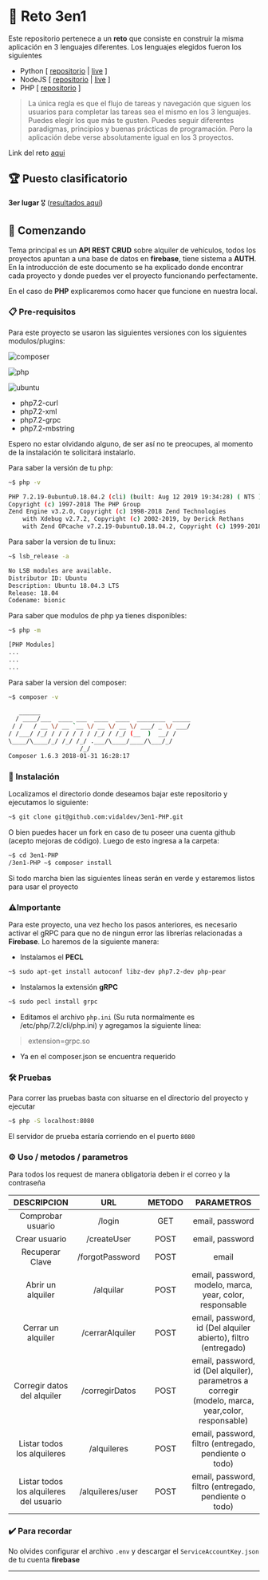 # :pencil: Reto 3en1

Este repositorio pertenece a un **reto** que consiste en construir la misma aplicación en 3 lenguajes diferentes. Los lenguajes elegidos fueron los siguientes

* Python [ [repositorio](https://github.com/vidaldev/3en1-Python) | [live](https://repl.it/@vidaldev/3en1-Python) ]
* NodeJS [ [repositorio](https://github.com/vidaldev/3en1-NodeJs) | [live](https://repl.it/@vidaldev/3en1-NodeJs) ]
* PHP [ [repositorio](https://github.com/vidaldev/3en1-PHP) ]

>La única regla es que el flujo de tareas y navegación que siguen los usuarios para completar las tareas sea el mismo en los 3 lenguajes. Puedes elegir los que más te gusten. Puedes seguir diferentes paradigmas, principios y buenas prácticas de programación. Pero la aplicación debe verse absolutamente igual en los 3 proyectos.

Link del reto [aqui](https://platzi.com/blog/platziretos-3-languages-challenge/)

## :trophy: Puesto clasificatorio

**3er lugar** :medal_military: ([resultados aquí](https://github.com/juandc/3-languages-challenge))

## 🚀 Comenzando

Tema principal es un **API REST CRUD** sobre alquiler de vehículos, todos los proyectos apuntan a una base de datos en **firebase**, tiene sistema a **AUTH**. En la introducción de este documento se ha explicado donde encontrar cada proyecto y donde puedes ver el proyecto funcionando perfectamente.

En el caso de **PHP** explicaremos como hacer que funcione en nuestra local.

### 📋 Pre-requisitos

Para este proyecto se usaron las siguientes versiones con los siguientes modulos/plugins:

![composer](https://img.shields.io/badge/_Composer_-1.6.3-blue?style=for-the-badge)

![php](https://img.shields.io/badge/PHP_version-7.2.19-blue?style=for-the-badge)

![ubuntu](https://img.shields.io/badge/Ubuntu_LTS-18.04.3-blue?style=for-the-badge)

* php7.2-curl
* php7.2-xml
* php7.2-grpc
* php7.2-mbstring

Espero no estar olvidando alguno, de ser así no te preocupes, al momento de la instalación te solicitará instalarlo.

Para saber la versión de tu php:

```bash
~$ php -v

PHP 7.2.19-0ubuntu0.18.04.2 (cli) (built: Aug 12 2019 19:34:28) ( NTS )
Copyright (c) 1997-2018 The PHP Group
Zend Engine v3.2.0, Copyright (c) 1998-2018 Zend Technologies
    with Xdebug v2.7.2, Copyright (c) 2002-2019, by Derick Rethans
    with Zend OPcache v7.2.19-0ubuntu0.18.04.2, Copyright (c) 1999-2018, by Zend Technologies
```

Para saber la version de tu linux:

```bash
~$ lsb_release -a

No LSB modules are available.
Distributor ID: Ubuntu
Description: Ubuntu 18.04.3 LTS
Release: 18.04
Codename: bionic
```

Para saber que modulos de php ya tienes disponibles:

```bash
~$ php -m

[PHP Modules]
...
...
...
```

Para saber la version del composer:

```bash
~$ composer -v

   ______
  / ____/___  ____ ___  ____  ____  ________  _____
 / /   / __ \/ __ `__ \/ __ \/ __ \/ ___/ _ \/ ___/
/ /___/ /_/ / / / / / / /_/ / /_/ (__  )  __/ /
\____/\____/_/ /_/ /_/ .___/\____/____/\___/_/
                    /_/
Composer 1.6.3 2018-01-31 16:28:17
```


### 🔧 Instalación

Localizamos el directorio donde deseamos bajar este repositorio y ejecutamos lo siguiente:

```bash
~$ git clone git@github.com:vidaldev/3en1-PHP.git
```

O bien puedes hacer un fork en caso de tu poseer una cuenta github (acepto mejoras de código). Luego de esto ingresa a la carpeta:

```bash
~$ cd 3en1-PHP
/3en1-PHP ~$ composer install
```

Si todo marcha bien las siguientes líneas serán en verde y estaremos listos para usar el proyecto

### ⚠️Importante

Para este proyecto, una vez hecho los pasos anteriores, es necesario activar el gRPC para que no de ningun error las librerías relacionadas a **Firebase**. Lo haremos de la siguiente manera:

* Instalamos el **PECL**

```bash
~$ sudo apt-get install autoconf libz-dev php7.2-dev php-pear
```

* Instalamos la extensión **gRPC**

```bash
~$ sudo pecl install grpc
```

* Editamos el archivo `php.ini` (Su ruta normalmente es /etc/php/7.2/cli/php.ini) y agregamos la siguiente línea:

> extension=grpc.so

* Ya en el composer.json se encuentra requerido

### 🛠️ Pruebas

Para correr las pruebas basta con situarse en el directorio del proyecto y ejecutar

```bash
~$ php -S localhost:8080
```

El servidor de prueba estaría corriendo en el puerto `8080`

### ⚙️ Uso / metodos / parametros

Para todos los request de manera obligatoria deben ir el correo y la contraseña

|               DESCRIPCION               |        URL       | METODO |                                             PARAMETROS                                            |
|:---------------------------------------:|:----------------:|:------:|:-------------------------------------------------------------------------------------------------:|
| Comprobar usuario                       | /login           |   GET  | email, password                                                                                   |
| Crear usuario                           | /createUser      |  POST  | email, password                                                                                   |
| Recuperar Clave                         |  /forgotPassword |  POST  | email                                                                                             |
| Abrir un alquiler                       | /alquilar        |  POST  | email, password, modelo, marca, year, color, responsable                                          |
| Cerrar un alquiler                      | /cerrarAlquiler  |  POST  | email, password, id (Del alquiler abierto), filtro (entregado)                                    |
| Corregir datos del alquiler             | /corregirDatos   |  POST  | email, password, id (Del alquiler), parametros a corregir (modelo, marca, year,color, responsable) |
| Listar todos los alquileres             | /alquileres      |  POST  | email, password, filtro (entregado, pendiente o todo)                                             |
| Listar todos los alquileres del usuario | /alquileres/user |  POST  | email, password, filtro (entregado, pendiente o todo)                                             |

### ✔️ Para recordar

No olvides configurar el archivo `.env` y descargar el `ServiceAccountKey.json` de tu cuenta **firebase**

---
